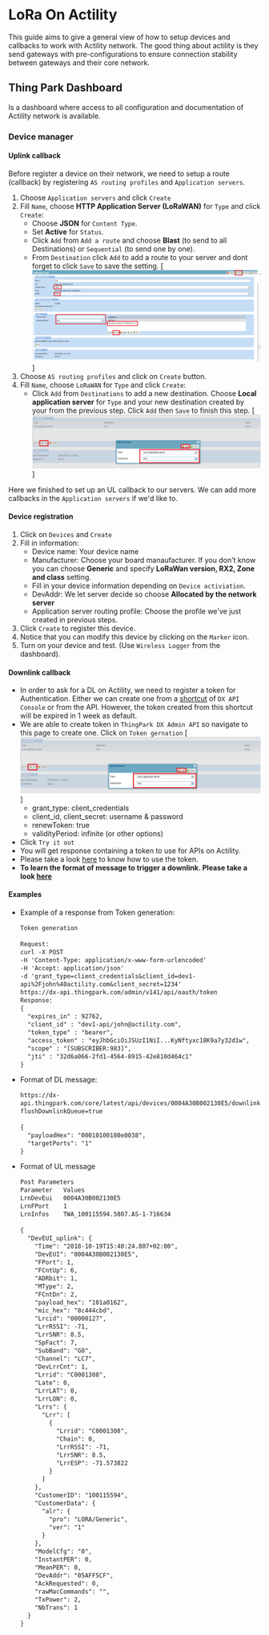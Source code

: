 # LoRa On Actility
This guide aims to give a general view of how to setup devices and callbacks to work with Actility network.
The good thing about actility is they send gateways with pre-configurations to ensure connection stability between gateways and their core network.

## Thing Park Dashboard
Is a dashboard where access to all configuration and documentation of Actility network is available.
### Device manager
#### Uplink callback
Before register a device on their network, we need to setup a route (callback) by registering `AS routing profiles` and `Application servers`. 
1. Choose `Application servers` and click `Create`
2. Fill `Name`, choose **HTTP Application Server (LoRaWAN)** for `Type` and click `Create`:
    * Choose **JSON** for `Content Type`.
    * Set **Active** for `Status`.
    * Click `Add` from `Add a route` and choose **Blast** (to send to all Destinations) or `Sequential` (to send one by one).
    * From `Destination` click `Add` to add a route to your server and dont forget to click `Save` to save the setting.
    [![Application server](/img/3.PNG)]
3. Choose `AS routing profiles` and click on `Create` button.
4. Fill `Name`, choose `LoRaWAN` for `Type` and click `Create`:
    * Click `Add` from `Destinations` to add a new destination. Choose **Local application server** for `Type` and your new destination created by your from the previous step. Click `Add` then `Save` to finish this step.
     [![Create AS routing profile](/img/4.PNG)]

Here we finished to set up an UL callback to our servers. We can add more callbacks in the `Application servers` if we'd like to.

#### Device registration
1. Click on `Devices` and `Create`
2. Fill in information:
    * Device name: Your device name
    * Manufacturer: Choose your board manaufacturer. If you don't know you can choose **Generic** and specify **LoRaWan version, RX2, Zone and class** setting.
    * Fill in your device information depending on `Device activiation`.
    * DevAddr: We let server decide so choose **Allocated by the network server**
    * Application server routing profile: Choose the profile we've just created in previous steps.
3. Click `Create` to register this device. 
4. Notice that you can modify this device by clicking on the `Marker` icon.
5. Turn on your device and test. (Use `Wireless Logger` from the dashboard).

#### Downlink callback
* In order to ask for a DL on Actility, we need to register a token for Authentication. Either we can create one from a [shortcut](https://dx-api.thingpark.com/getstarted/#/) of `DX API Console` or from the API. However, the token created from this shortcut will be expired in 1 week as default.
* We are able to create token in `ThingPark DX Admin API` so navigate to this page to create one. Click on `Token gernation`
    [![Create a token](/img/4.PNG)]
    * grant_type: client_credentials
    * client_id, client_secret: username & password
    * renewToken: true
    * validityPeriod: infinite (or other options)
* Click `Try it out`
* You will get response containing a token to use for APIs on Actility.
* Please take a look [here](https://dx-api.thingpark.com/platform/#token-based-authentication) to know how to use the token.
* **To learn the format of message to trigger a downlink. Please take a look [here](https://dx-api.thingpark.com/core/v141/doc/index.html#downlink-message-sending)**

#### Examples
* Example of a response from Token generation:
    ```
    Token generation
    
    Request:
    curl -X POST
    -H 'Content-Type: application/x-www-form-urlencoded'
    -H 'Accept: application/json'
    -d 'grant_type=client_credentials&client_id=dev1-api%2Fjohn%40actility.com&client_secret=1234' 
    https://dx-api.thingpark.com/admin/v141/api/oauth/token
    Response:
    {
      "expires_in" : 92762,
      "client_id" : "dev1-api/john@actility.com",
      "token_type" : "bearer",
      "access_token" : "eyJhbGciOiJSUzI1NiI...KyNftyxc18K9a7y32d1w",
      "scope" : "[SUBSCRIBER:983]",
      "jti" : "32d6a066-2fd1-4564-8915-42e810d464c1"
    }
    ```
* Format of DL message:
    ```
    https://dx-api.thingpark.com/core/latest/api/devices/0004A30B002130E5/downlinkMessages?flushDownlinkQueue=true
    
    {
      "payloadHex": "00010100180e0038",
      "targetPorts": "1"
    }
    ```
* Format of UL message
    ```
    Post Parameters
    Parameter	Values
    LrnDevEui	0004A30B002130E5
    LrnFPort	1
    LrnInfos	TWA_100115594.5807.AS-1-716634

    {
      "DevEUI_uplink": {
        "Time": "2018-10-19T15:40:24.807+02:00",
        "DevEUI": "0004A30B002130E5",
        "FPort": 1,
        "FCntUp": 6,
        "ADRbit": 1,
        "MType": 2,
        "FCntDn": 2,
        "payload_hex": "101a0162",
        "mic_hex": "8c444cbd",
        "Lrcid": "00000127",
        "LrrRSSI": -71,
        "LrrSNR": 8.5,
        "SpFact": 7,
        "SubBand": "G0",
        "Channel": "LC7",
        "DevLrrCnt": 1,
        "Lrrid": "C0001308",
        "Late": 0,
        "LrrLAT": 0,
        "LrrLON": 0,
        "Lrrs": {
          "Lrr": [
            {
              "Lrrid": "C0001308",
              "Chain": 0,
              "LrrRSSI": -71,
              "LrrSNR": 8.5,
              "LrrESP": -71.573822
            }
          ]
        },
        "CustomerID": "100115594",
        "CustomerData": {
          "alr": {
            "pro": "LORA/Generic",
            "ver": "1"
          }
        },
        "ModelCfg": "0",
        "InstantPER": 0,
        "MeanPER": 0,
        "DevAddr": "05AFF5CF",
        "AckRequested": 0,
        "rawMacCommands": "",
        "TxPower": 2,
        "NbTrans": 1
      }
    }
    ```
